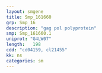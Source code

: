 ```yaml
---
layout: smgene
title: Smp_161660
grp: Smp_16
description: "gag pol polyprotein"
smp: Smp_161660.1
uniprot: "G4LW07"
length:   198
cdd: "cd04159, cl21455"
kk: ns
categories: sm
---
```

